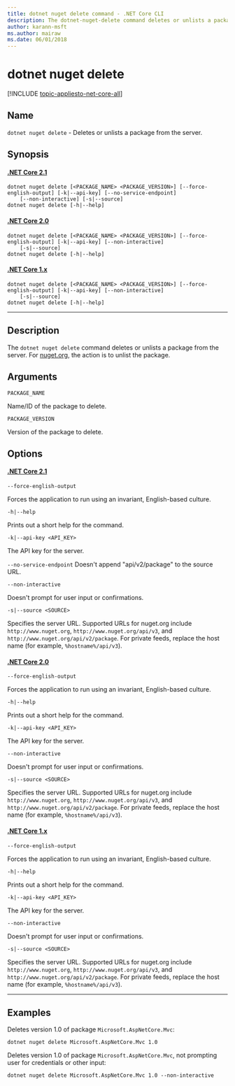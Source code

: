 ```yaml
---
title: dotnet nuget delete command - .NET Core CLI
description: The dotnet-nuget-delete command deletes or unlists a package from the server.
author: karann-msft
ms.author: mairaw
ms.date: 06/01/2018
---
```

# dotnet nuget delete

[!INCLUDE [topic-appliesto-net-core-all](../../../includes/topic-appliesto-net-core-all.md)]

## Name

`dotnet nuget delete` - Deletes or unlists a package from the server.

## Synopsis

#### [.NET Core 2.1](#tab/netcore21/)
```
dotnet nuget delete [<PACKAGE_NAME> <PACKAGE_VERSION>] [--force-english-output] [-k|--api-key] [--no-service-endpoint]
    [--non-interactive] [-s|--source]
dotnet nuget delete [-h|--help]
```
#### [.NET Core 2.0](#tab/netcore20/)
```
dotnet nuget delete [<PACKAGE_NAME> <PACKAGE_VERSION>] [--force-english-output] [-k|--api-key] [--non-interactive]
    [-s|--source]
dotnet nuget delete [-h|--help]
```
#### [.NET Core 1.x](#tab/netcore1x/)
```
dotnet nuget delete [<PACKAGE_NAME> <PACKAGE_VERSION>] [--force-english-output] [-k|--api-key] [--non-interactive]
    [-s|--source]
dotnet nuget delete [-h|--help]
```
* * *
## Description

The `dotnet nuget delete` command deletes or unlists a package from the server. For [nuget.org](https://www.nuget.org/), the action is to unlist the package.

## Arguments

`PACKAGE_NAME`

Name/ID of the package to delete.

`PACKAGE_VERSION`

Version of the package to delete.

## Options

#### [.NET Core 2.1](#tab/netcore21/)

`--force-english-output`

 Forces the application to run using an invariant, English-based culture.

`-h|--help`

Prints out a short help for the command.

`-k|--api-key <API_KEY>`

The API key for the server.

`--no-service-endpoint`
Doesn't append "api/v2/package" to the source URL.

`--non-interactive`

Doesn't prompt for user input or confirmations.

`-s|--source <SOURCE>`

Specifies the server URL. Supported URLs for nuget.org include `http://www.nuget.org`, `http://www.nuget.org/api/v3`, and `http://www.nuget.org/api/v2/package`. For private feeds, replace the host name (for example, `%hostname%/api/v3`).

#### [.NET Core 2.0](#tab/netcore20/)

`--force-english-output`

 Forces the application to run using an invariant, English-based culture.

`-h|--help`

Prints out a short help for the command.

`-k|--api-key <API_KEY>`

The API key for the server.

`--non-interactive`

Doesn't prompt for user input or confirmations.

`-s|--source <SOURCE>`

Specifies the server URL. Supported URLs for nuget.org include `http://www.nuget.org`, `http://www.nuget.org/api/v3`, and `http://www.nuget.org/api/v2/package`. For private feeds, replace the host name (for example, `%hostname%/api/v3`).

#### [.NET Core 1.x](#tab/netcore1x/)

`--force-english-output`

 Forces the application to run using an invariant, English-based culture.

`-h|--help`

Prints out a short help for the command.

`-k|--api-key <API_KEY>`

The API key for the server.

`--non-interactive`

Doesn't prompt for user input or confirmations.

`-s|--source <SOURCE>`

Specifies the server URL. Supported URLs for nuget.org include `http://www.nuget.org`, `http://www.nuget.org/api/v3`, and `http://www.nuget.org/api/v2/package`. For private feeds, replace the host name (for example, `%hostname%/api/v3`).

* * *
## Examples

Deletes version 1.0 of package `Microsoft.AspNetCore.Mvc`:

`dotnet nuget delete Microsoft.AspNetCore.Mvc 1.0`

Deletes version 1.0 of package `Microsoft.AspNetCore.Mvc`, not prompting user for credentials or other input:

`dotnet nuget delete Microsoft.AspNetCore.Mvc 1.0 --non-interactive`
